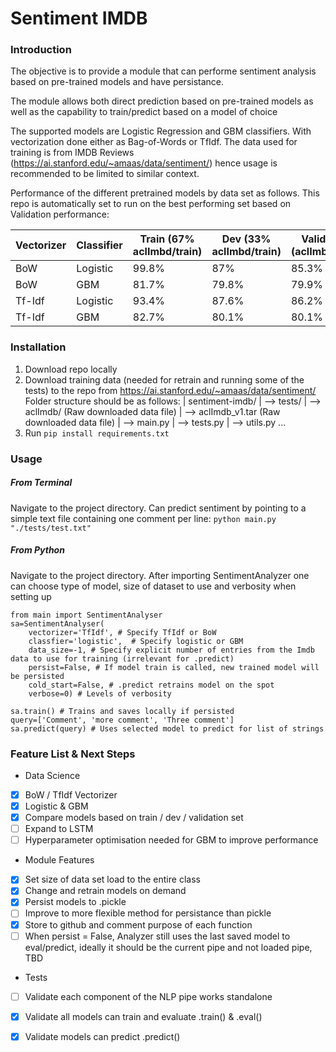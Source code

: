 # Sentiment IMDB

### Introduction
The objective is to provide a module that can performe sentiment analysis based on pre-trained models and have persistance.

The module allows both direct prediction based on pre-trained models as well as the capability to train/predict based on a model of choice

The supported models are Logistic Regression and GBM classifiers. With vectorization done either as Bag-of-Words or TfIdf. The data used for training is from IMDB Reviews (https://ai.stanford.edu/~amaas/data/sentiment/) hence usage is recommended to be limited to similar context. 

Performance of the different pretrained models by data set as follows. This repo is automatically set to run on the best performing set based on Validation performance:

Vectorizer  | Classifier | Train (67% aclImbd/train) | Dev (33% aclImbd/train) | Validation (aclImbd/test)
------------- | -------------|---|---|---
BoW  | Logistic | 99.8% | 87% | 85.3%
BoW  | GBM | 81.7% | 79.8% | 79.9%
Tf-Idf  | Logistic | 93.4% | 87.6% | 86.2%
Tf-Idf  | GBM | 82.7% | 80.1% | 80.1%

### Installation
1. Download repo locally
2. Download training data (needed for retrain and running some of the tests) to the repo from https://ai.stanford.edu/~amaas/data/sentiment/ 
Folder structure should be as follows:
| sentiment-imdb/
| --> tests/
| --> aclImdb/  (Raw downloaded data file)
| --> aclImdb_v1.tar (Raw downloaded data file)
| --> main.py
| --> tests.py
| --> utils.py
...
3. Run `pip install requirements.txt`

### Usage
##### From Terminal
Navigate to the project directory. Can predict sentiment by pointing to a simple text file containing one comment per line:
`python main.py "./tests/test.txt"`
##### From Python
Navigate to the project directory. After importing SentimentAnalyzer one can choose type of model, size of dataset to use and verbosity when setting up
```
from main import SentimentAnalyser
sa=SentimentAnalyser(
	vectorizer='TfIdf', # Specify TfIdf or BoW
	classfier='logistic',  # Specify logistic or GBM
	data_size=-1, # Specify explicit number of entries from the Imdb data to use for training (irrelevant for .predict)
	persist=False, # If model train is called, new trained model will be persisted
	cold_start=False, # .predict retrains model on the spot
	verbose=0) # Levels of verbosity

sa.train() # Trains and saves locally if persisted
query=['Comment', 'more comment', 'Three comment']
sa.predict(query) # Uses selected model to predict for list of strings
```

### Feature List & Next Steps
- Data Science
- [x] BoW / TfIdf Vectorizer
- [x] Logistic & GBM
- [x] Compare models based on train / dev / validation set
- [ ] Expand to LSTM
- [ ] Hyperparameter optimisation needed for GBM to improve performance
- Module Features
- [x] Set size of data set load to the entire class
- [x] Change and retrain models on demand
- [x] Persist models to .pickle
- [ ] Improve to more flexible method for persistance than pickle
- [x] Store to github and comment purpose of each function
- [ ] When persist = False, Analyzer still uses the last saved model to eval/predict, ideally it should be the current pipe and not loaded pipe, TBD
- Tests
- [ ] Validate each component of the NLP pipe works standalone
- [x] Validate all models can train and evaluate .train() & .eval()
- [x] Validate models can predict .predict()

